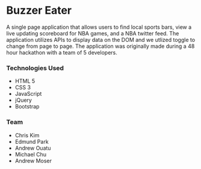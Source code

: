 # Buzzer Eater

A single page application that allows users to find local sports bars, view a live updating scoreboard for NBA games, and a NBA twitter feed. The application utilizes APIs to display data on the DOM and we utlized toggle to change from page to page. The application was originally made during a 48 hour hackathon with a team of 5 developers.

### Technologies Used
- HTML 5
- CSS 3
- JavaScript
- jQuery
- Bootstrap

### Team
* Chris Kim
* Edmund Park
* Andrew Ouatu
* Michael Chu
* Andrew Moser
